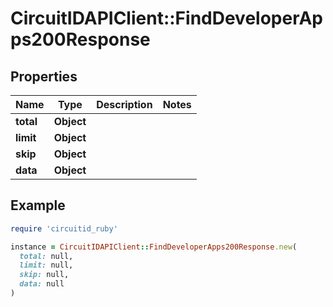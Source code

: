 # CircuitIDAPIClient::FindDeveloperApps200Response

## Properties

| Name | Type | Description | Notes |
| ---- | ---- | ----------- | ----- |
| **total** | **Object** |  |  |
| **limit** | **Object** |  |  |
| **skip** | **Object** |  |  |
| **data** | **Object** |  |  |

## Example

```ruby
require 'circuitid_ruby'

instance = CircuitIDAPIClient::FindDeveloperApps200Response.new(
  total: null,
  limit: null,
  skip: null,
  data: null
)
```


